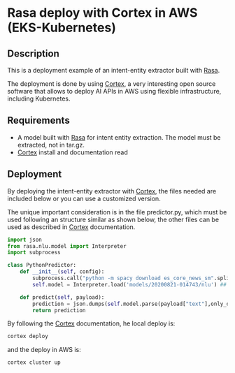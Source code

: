 # Rasa deploy with Cortex in AWS (EKS-Kubernetes)

## Description
This is a deployment example of an intent-entity extractor built with [Rasa](https://rasa.com/docs/).

The deployment is done by using [Cortex](https://docs.cortex.dev/), a very interesting open source software that allows to deploy AI APIs in AWS using flexible infrastructure, including Kubernetes.


## Requirements
- A model built with [Rasa](https://rasa.com/docs/) for intent entity extraction. The model must be extracted, not in tar.gz.
- [Cortex](https://docs.cortex.dev/) install and documentation read

## Deployment
By deploying the intent-entity extractor with [Cortex](https://docs.cortex.dev/), the files needed are included below or
you can use a customized version.


The unique important consideration is in the file  predictor.py, which must be used following an structure similar as shown below,  the other files can be used as described in  [Cortex](https://docs.cortex.dev/) documentation.

```python
import json
from rasa.nlu.model import Interpreter
import subprocess

class PythonPredictor:
    def __init__(self, config):
        subprocess.call("python -m spacy download es_core_news_sm".split(" "))
        self.model = Interpreter.load('models/20200821-014743/nlu') ## this should be an extracted model

    def predict(self, payload):
        prediction = json.dumps(self.model.parse(payload["text"],only_output_properties=True))
        return prediction
```


By following the [Cortex](https://docs.cortex.dev/)  documentation,  he local deploy is:

```bash
cortex deploy
```

and the deploy in AWS is:
```bash
cortex cluster up
```





